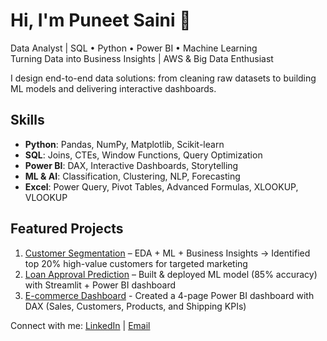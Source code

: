 # Hi, I'm Puneet Saini 👋

<!--
**puneet-data/puneet-data** is a ✨ _special_ ✨ repository because its `README.md` (this file) appears on your GitHub profile.

Here are some ideas to get you started:

- 🔭 I’m currently working on ...
- 🌱 I’m currently learning ...
- 👯 I’m looking to collaborate on ...
- 🤔 I’m looking for help with ...
- 💬 Ask me about ...
- 📫 How to reach me: ...
- 😄 Pronouns: ...
- ⚡ Fun fact: ...
-->

Data Analyst | SQL • Python • Power BI • Machine Learning  
Turning Data into Business Insights | AWS & Big Data Enthusiast

I design end-to-end data solutions: from cleaning raw datasets to building ML models and delivering interactive dashboards.

## Skills
- **Python**: Pandas, NumPy, Matplotlib, Scikit-learn
- **SQL**: Joins, CTEs, Window Functions, Query Optimization
- **Power BI**: DAX, Interactive Dashboards, Storytelling
- **ML & AI**: Classification, Clustering, NLP, Forecasting
- **Excel**: Power Query, Pivot Tables, Advanced Formulas, XLOOKUP, VLOOKUP

##  Featured Projects
1. [Customer Segmentation](https://github.com/puneet-data/customer-segmentation-project) – EDA + ML + Business Insights -> Identified top 20% high-value customers for targeted marketing
2. [Loan Approval Prediction](https://github.com/puneet-data/Loan_approval_project) – Built & deployed ML model (85% accuracy) with Streamlit + Power BI dashboard
3. [E-commerce Dashboard](https://github.com/puneet-data/E-commerce-dashboard) - Created a 4-page Power BI dashboard with DAX (Sales, Customers, Products, and Shipping KPIs)

Connect with me: [LinkedIn](www.linkedin.com/in/puneet471) | [Email](sainipuneet471@gmail.com)
